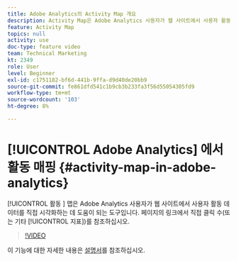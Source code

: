 ```yaml
---
title: Adobe Analytics의 Activity Map 개요
description: Activity Map은 Adobe Analytics 사용자가 웹 사이트에서 사용자 활동 데이터를 직접 시각화하는 데 도움이 되는 도구입니다. 페이지 링크에서 직접 클릭 수(또는 기타 지표)를 확인합니다.
feature: Activity Map
topics: null
activity: use
doc-type: feature video
team: Technical Marketing
kt: 2349
role: User
level: Beginner
exl-id: c1751182-bf6d-441b-9ffa-d9d40de20bb9
source-git-commit: fe861dfd541c1b9cb3b233fa3f56d55054305fd9
workflow-type: tm+mt
source-wordcount: '103'
ht-degree: 8%

---
```


# [!UICONTROL Adobe Analytics] 에서 활동 매핑 {#activity-map-in-adobe-analytics}

[!UICONTROL 활동 ] 맵은 Adobe Analytics 사용자가 웹 사이트에서 사용자 활동 데이터를 직접 시각화하는 데 도움이 되는 도구입니다. 페이지의 링크에서 직접 클릭 수(또는 기타 [!UICONTROL 지표])를 참조하십시오.

>[!VIDEO](https://video.tv.adobe.com/v/25451/?quality=12)

이 기능에 대한 자세한 내용은 [설명서](https://experienceleague.adobe.com/docs/analytics/analyze/activity-map/activity-map.html?lang=en)를 참조하십시오.
